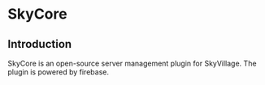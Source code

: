 # SkyCore

## Introduction
SkyCore is an open-source server management plugin for SkyVillage. The plugin is powered by firebase.
